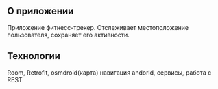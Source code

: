 ## О приложении

Приложение фитнесс-трекер. Отслеживает местоположение пользователя, сохраняет его активности.

## Технологии

Room, Retrofit, osmdroid(карта) навигация andorid, сервисы, работа с REST
